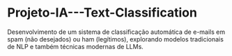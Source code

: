 # Projeto-IA---Text-Classification
Desenvolvimento de um sistema de classificação automática de e-mails em spam (não desejados) ou ham (legítimos), explorando modelos tradicionais de NLP e também técnicas modernas de LLMs.
